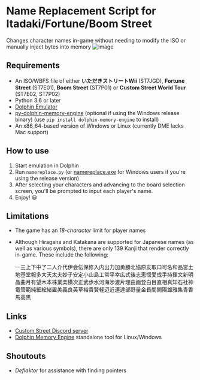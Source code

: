 # Name Replacement Script for Itadaki/Fortune/Boom Street
Changes character names in-game without needing to modify the ISO or manually inject bytes into memory
![image](https://user-images.githubusercontent.com/83397594/153533310-8102e3f8-719d-47e5-8709-835b3fe8b6ed.png)


## Requirements
- An ISO/WBFS file of either **いただきストリートWii** (ST7JGD), **Fortune Street** (ST7E01), **Boom Street** (ST7P01) or **Custom Street World Tour** (ST7E02, ST7P02)
- Python 3.6 or later
- [Dolphin Emulator](https://dolphin-emu.org/)
- [py-dolphin-memory-engine](https://github.com/henriquegemignani/py-dolphin-memory-engine) (optional if using the Windows release binary) (use `pip install dolphin-memory-engine` to install)
- An x86_64-based version of Windows or Linux (currently DME lacks Mac support)

## How to use
1. Start emulation in Dolphin
2. Run `namereplace.py` (or [namereplace.exe](https://github.com/mask1n/fortune-street-stuff/releases/latest) for Windows users if you're using the release version)
3. After selecting your characters and advancing to the board selection screen, you'll be prompted to input each player's name.
4. Enjoy! 😃

## Limitations
- The game has an *18-character* limit for player names
- Although Hiragana and Katakana are supported for Japanese names (as well as various symbols), there are only 139 Kanji that render correctly in-game. These include the following:

  一三上下中了二人介代伊会伝保修入内出力加勇勝北協原友取口可名和品営土地基堂報多大天太夫妙子安定小山島工常平幸広式後志恵悟愛成手持揮文新明晶曲月有望木本株業楽横次正武歩水河海渉渡片理由画登白目直相真知石社神竜管範純細絵緒置美義良英草裕貴賢軽辺近連達部野量金長間関陽雄雅集青香馬高黒

## Links
- [Custom Street Discord server](https://discord.gg/DE9Hn7T)
- [Dolphin Memory Engine](https://github.com/aldelaro5/Dolphin-memory-engine) standalone tool for Linux/Windows

## Shoutouts
- _Deflaktor_ for assistance with finding pointers
